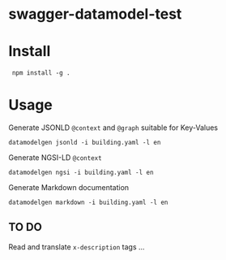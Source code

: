 # swagger-datamodel-test


# Install

```console
 npm install -g .
```

# Usage

Generate JSONLD `@context` and `@graph` suitable for Key-Values

```console
datamodelgen jsonld -i building.yaml -l en
```

Generate NGSI-LD `@context`

```console
datamodelgen ngsi -i building.yaml -l en
```

Generate Markdown documentation

```console
datamodelgen markdown -i building.yaml -l en
```


## TO DO

Read and translate `x-description` tags ...

